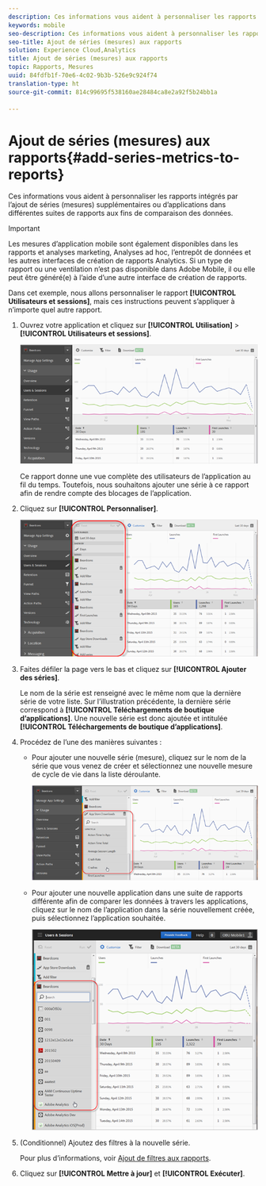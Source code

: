 ```yaml
---
description: Ces informations vous aident à personnaliser les rapports intégrés par l’ajout de séries (mesures) supplémentaires ou d’applications dans différentes suites de rapports aux fins de comparaison des données.
keywords: mobile
seo-description: Ces informations vous aident à personnaliser les rapports intégrés par l’ajout de séries (mesures) supplémentaires ou d’applications dans différentes suites de rapports aux fins de comparaison des données.
seo-title: Ajout de séries (mesures) aux rapports
solution: Experience Cloud,Analytics
title: Ajout de séries (mesures) aux rapports
topic: Rapports, Mesures
uuid: 84fdfb1f-70e6-4c02-9b3b-526e9c924f74
translation-type: ht
source-git-commit: 814c99695f538160ae28484ca8e2a92f5b24bb1a

---
```



# Ajout de séries (mesures) aux rapports{#add-series-metrics-to-reports}

Ces informations vous aident à personnaliser les rapports intégrés par l’ajout de séries (mesures) supplémentaires ou d’applications dans différentes suites de rapports aux fins de comparaison des données.

>[!IMPORTANT]
>
>Les mesures d’application mobile sont également disponibles dans les rapports et analyses marketing, Analyses ad hoc, l’entrepôt de données et les autres interfaces de création de rapports Analytics. Si un type de rapport ou une ventilation n’est pas disponible dans Adobe Mobile, il ou elle peut être généré(e) à l’aide d’une autre interface de création de rapports.

Dans cet exemple, nous allons personnaliser le rapport **[!UICONTROL Utilisateurs et sessions]**, mais ces instructions peuvent s’appliquer à n’importe quel autre rapport.

1. Ouvrez votre application et cliquez sur **[!UICONTROL Utilisation]** &gt; **[!UICONTROL Utilisateurs et sessions]**.

   ![Résultat de l’étape](assets/customize1.png)

   Ce rapport donne une vue complète des utilisateurs de l’application au fil du temps. Toutefois, nous souhaitons ajouter une série à ce rapport afin de rendre compte des blocages de l’application.

1. Cliquez sur **[!UICONTROL Personnaliser]**.

   ![Résultat de l’étape](assets/customize2.png)

1. Faites défiler la page vers le bas et cliquez sur **[!UICONTROL Ajouter des séries]**.

   Le nom de la série est renseigné avec le même nom que la dernière série de votre liste. Sur l’illustration précédente, la dernière série correspond à **[!UICONTROL Téléchargements de boutique d’applications]**. Une nouvelle série est donc ajoutée et intitulée **[!UICONTROL Téléchargements de boutique d’applications]**.

1. Procédez de l’une des manières suivantes :

   * Pour ajouter une nouvelle série (mesure), cliquez sur le nom de la série que vous venez de créer et sélectionnez une nouvelle mesure de cycle de vie dans la liste déroulante.

      ![Résultat de l’étape](assets/add_series.png)

   * Pour ajouter une nouvelle application dans une suite de rapports différente afin de comparer les données à travers les applications, cliquez sur le nom de l’application dans la série nouvellement créée, puis sélectionnez l’application souhaitée.

      ![](assets/add_series_app.png)

1. (Conditionnel) Ajoutez des filtres à la nouvelle série.

   Pour plus d’informations, voir [Ajout de filtres aux rapports](/help/using/usage/reports-customize/t-reports-customize.md).
1. Cliquez sur **[!UICONTROL Mettre à jour]** et **[!UICONTROL Exécuter]**.
